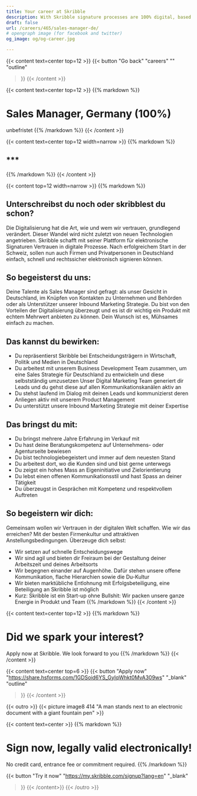 ```yaml
---
title: Your career at Skribble
description: With Skribble signature processes are 100% digital, based on the qualified electronic signature “QES” - the e-signature, which is equivalent to your hand-written signature according to Swiss and EU law.
draft: false
url: /careers/465/sales-manager-de/
# opengraph image (for facebook and twitter)
og_image: og/og-career.jpg

---
```


{{< content text=center top=12 >}}
{{< button
  "Go back"
  "careers"
  ""
  "outline"
>}}
{{< /content >}}

{{< content text=center top=12 >}}
{{% markdown %}}
# Sales Manager, Germany (100%)
unbefristet
{{% /markdown %}}
{{< /content >}}

{{< content text=center top=12 width=narrow >}}
{{% markdown %}}
## ***
{{% /markdown %}}
{{< /content >}}

{{< content top=12 width=narrow >}}
{{% markdown %}}
## Unterschreibst du noch oder skribblest du schon?
Die Digitalisierung hat die Art, wie und wem wir vertrauen, grundlegend verändert. Dieser Wandel wird nicht zuletzt von neuen Technologien angetrieben. Skribble schafft mit seiner Plattform für elektronische Signaturen Vertrauen in digitale Prozesse. Nach erfolgreichem Start in der Schweiz, sollen nun auch Firmen und Privatpersonen in Deutschland einfach, schnell und rechtssicher elektronisch signieren können.

## So begeisterst du uns:
Deine Talente als Sales Manager sind gefragt: als unser Gesicht in Deutschland, im Knüpfen von Kontakten zu Unternehmen und Behörden oder als Unterstützer unserer Inbound Marketing Strategie. Du bist von den Vorteilen der Digitalisierung überzeugt und es ist dir wichtig ein Produkt mit echtem Mehrwert anbieten zu können. Dein Wunsch ist es, Mühsames einfach zu machen.

## Das kannst du bewirken:
- Du repräsentierst Skribble bei Entscheidungsträgern in Wirtschaft, Politik und Medien in Deutschland
- Du arbeitest mit unserem Business Development Team zusammen, um eine Sales Strategie für Deutschland zu entwickeln und diese selbstständig umzusetzen
Unser Digital Marketing Team generiert dir Leads und du gehst diese auf allen Kommunikationskanälen aktiv an
- Du stehst laufend im Dialog mit deinen Leads und kommunizierst deren Anliegen aktiv mit unserem Product Management
- Du unterstützt unsere Inbound Marketing Strategie mit deiner Expertise

## Das bringst du mit:
- Du bringst mehrere Jahre Erfahrung im Verkauf mit
- Du hast deine Beratungskompetenz auf Unternehmens- oder Agenturseite bewiesen
- Du bist technologiebegeistert und immer auf dem neuesten Stand
- Du arbeitest dort, wo die Kunden sind und bist gerne unterwegs
- Du zeigst ein hohes Mass an Eigeninitiative und Zielorientierung
- Du lebst einen offenen Kommunikationsstil und hast Spass an deiner Tätigkeit
- Du überzeugst in Gesprächen mit Kompetenz und respektvollem Auftreten

## So begeistern wir dich:
Gemeinsam wollen wir Vertrauen in der digitalen Welt schaffen. Wie wir das erreichen? Mit der besten Firmenkultur und attraktiven Anstellungsbedingungen. Überzeuge dich selbst:

- Wir setzen auf schnelle Entscheidungswege
- Wir sind agil und bieten dir Freiraum bei der Gestaltung deiner Arbeitszeit und deines Arbeitsorts
- Wir begegnen einander auf Augenhöhe. Dafür stehen unsere offene Kommunikation, flache Hierarchien sowie die Du-Kultur
- Wir bieten marktübliche Entlohnung mit Erfolgsbeteiligung, eine Beteiligung an Skribble ist möglich
- Kurz: Skribble ist ein Start-up ohne Bullshit: Wir packen unsere ganze Energie in Produkt und Team
{{% /markdown %}}
{{< /content >}}

{{< content text=center top=12 >}}
{{% markdown %}}
# Did we spark your interest?
Apply now at Skribble.
We look forward to you
{{% /markdown %}}
{{< /content >}}

{{< content text=center top=6 >}}
{{< button
  "Apply now"
  "https://share.hsforms.com/1GDSoid6YS_GylqWhkt0MvA309ws"
  "_blank"
  "outline"
>}}
{{< /content >}}

[//]: # (--------------------------------------------------------------------------------------------------------------)

{{< outro >}}
{{< picture image8 414 "A man stands next to an electronic document with a giant fountain pen" >}}

{{< content text=center >}}
{{% markdown %}}
# Sign now, legally valid electronically!
No credit card, entrance fee or commitment required.
{{% /markdown %}}

{{< button
  "Try it now"
  "https://my.skribble.com/signup?lang=en"
  "_blank"
>}}
{{< /content>}}
{{< /outro >}}
